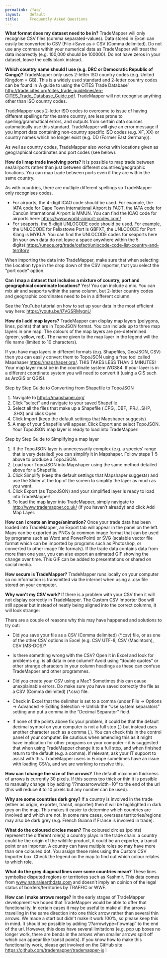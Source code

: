 ```yaml
---
permalink: /faq/
layout:    default
title:     Frequently Asked Questions
---
```


__What format does my dataset need to be in?__
   TradeMapper will only recognise CSV files (comma separated-values). Data stored in Excel can easily be converted to CSV (File->Save as-> CSV (Comma delimited). Do not use any commas within your numerical data as TradeMapper will treat the data incorrectly (e.g. 100,000 should be 100000). Do not have zeros in your dataset, leave the cells blank instead.

__Which country name should I use (e.g. DRC or Democratic Republic of Congo)?__
   TradeMapper only uses 2-letter ISO country codes (e.g. United Kingdom = GB). This is a widely used standard and 2-letter country codes can be found in ‘A guide to using the CITES Trade Database’ http://trade.cites.org/cites_trade_guidelines/en-CITES_Trade_Database_Guide.pdf. TradeMapper will not recognise anything other than ISO country codes.

TradeMapper uses 2-letter ISO codes to overcome to issue of having different spellings for the same country, are less prone to spelling/grammatical errors, and outputs from certain data sources automatically use this standard. TradeMapper will give an error message if you import data containing non-country specific ISO codes (e.g. XF, XX) or country names which no longer exist (e.g. DD (Former East Germany)).

As well as country codes, TradeMapper also works with locations given as geographical coordinates and port codes (see below).

__How do I map trade involving ports?__
It is possible to map trade between sea/airports rather than just between different countries/geographic locations. You can map trade between ports even if they are within the same country.

As with countries, there are mutliple different spellings so TradeMapper only recognises codes. 
* For airports, the 4-digit ICAO code should be used. For example, the IATA code for Cape Town International Airport is FACT, the IATA code for Cancún International Airport is MMUN. You can find the ICAO code for airports here: https://www.world-airport-codes.com/
* For seaports, the 5-digit UNLOCODE code should be used. For example, the UNLOCODE for Felixstowe Port is GBFXT, the UNLOCODE for Port Klang is MYKLA. You can find the UNLOCODE codes for seaports here (in your own data do not leave a space anywhere within the 5 digits):https://unece.org/trade/cefact/unlocode-code-list-country-and-territory

When importing the data into TradeMapper, make sure that when selecting the Location type in the drop down of the CSV importer, that you select the "port code" option.


__Can I map a dataset that includes a mixture of country, port and geographical coordinate locations?__
Yes! You can include a mix. You can mix air and seaports within the same column, but 2-letter country codes and geographic coordinates need to be in a different column. 

See the YouTube tutorial on how to set up your data in the most efficient way here: https://youtu.be/i7VGSRMygnU 

__How do I add map layers?__
TradeMapper can display map layers (polygons, lines, points) that are in TopoJSON format. You can include up to three map layers in one map. The colours of the map layers are pre-determined (green, yellow, red). The name given to the map layer in the legend will the file name (limited to 10 characters).

If you have map layers in different formats (e.g. Shapefiles, GeoJSON, CSV) then you can easily convert them to TopoJSON using a free tool called Mapshaper https://mapshaper.org/. THIS TAKES LESS THAN 3 MINUTES!
Your map layer must be in the coordinate system WGS84. If your layer is in a different coordinate system you will need to convert it (using a GIS such as ArcGIS or QGIS).

Step by Step Guide to Converting from Shapefile to TopoJSON
1.	Navigate to https://mapshaper.org/
2.	Click “select” and navigate to your saved Shapefile
3.	Select all the files that make up a Shapefile (.CPG, .DBF, .PRJ, .SHP, .SHX) and click Open 
4.	Click Import (keep the default settings that Mapshaper suggests)
5.	A map of your Shapefile will appear. Click Export and select TopoJSON. Your TopoJSON map layer is ready to load into TradeMapper!

Step by Step Guide to Simplifying a map layer
1.	If the TopoJSON layer is unnecessarily complex (e.g. a species’ range that is very detailed) you can simplify it in Mapshaper. Follow steps 1-5 above to produce a TopoJSON. 
2.	Load your TopoJSON into Mapshaper using the same method detailed above for a Shapefile.
3.	Click Simplify (keep the default settings that Mapshaper suggests) and use the Slider at the top of the screen to simplify the layer as much as you want.
4.	Click Export (as TopoJSON) and your simplified layer is ready to load into TradeMapper!
5. To load the map layer into TradeMapper, simply navigate to http://www.trademapper.co.uk/ (if you haven’t already) and click Add Map Layer.   

__How can I create an image/animation?__
Once your trade data has been loaded into TradeMapper, an Export tab will appear in the panel on the left. Maps can be exported as PNGs (a common image format that can be used by programs such as Word and PowerPoint) or SVG (scalable vector file format which can be imported by programs such as Photoshop, or converted to other image file formats). If the trade data contains data from more than one year, you can also export an animated GIF showing the change over time. This GIF can be added to presentations or shared on social media.

__How secure is TradeMapper?__
TradeMapper runs locally on your computer so no information is transmitted via the internet when using a .csv file stored on your computer.

__Why won't my CSV work?__
If there is a problem with your CSV then it will not display correctly in TradeMapper. The Custom CSV Importer Box will still appear but instead of neatly being aligned into the correct columns, it will look strange:

There are a couple of reasons why this may have happened and solutions to try out:
-	Did you save your file as a CSV (Comma delimited) (*.csv) file, or as one of the other CSV options in Excel (e.g. CSV UTF-8, CSV (Macintosh), CSV (MS-DOS)?

-	Is there something wrong with the CSV? Open it in Excel and look for problems e.g. is all data in one column? Avoid using “double quotes” or other strange characters in your column headings as these can confuse TradeMapper and other programmes.

-	Did you create your CSV using a Mac? Sometimes this can cause unexplainable errors. Do make sure you have saved correctly the file as a CSV (Comma delimited) (*.csv) file.

-	Check in Excel that the delimiter is set to a comma (under File -> Options -> Advanced -> Editing Selection -> Untick the “Use system separators” setting and put a comma in the “Decimal Separator” field.

-	If none of the points above fix your problem, it could be that the default decimal symbol on your computer is not a full stop (.) but instead uses another character such as a comma (,).  You can check this in the control panel of your computer. Be cautious when amending this as it might have implication for other programs on your computer – it is suggested that when using TradeMapper change it to a full stop, and when finished return to the default (e.g. a comma). If relevant, ask your IT support to assist with this. TradeMapper users in Europe sometimes have an issue with loading CSVs, and we are working to resolve this.

__How can I change the size of the arrows?__
The default maximum thickness of arrows is currently 30 pixels. If this seems too thick or thin it is possible to manually change it by adding ”/?maxarrowwidth=10” to the end of the url (this will reduce it to 10 pixels but any number can be used).

__Why are some countries dark grey?__
If a country is involved in the trade (either as origin, exporter, transit, importer) then it will be highlighted in dark grey on the map. This makes it easier to determine which countries are involved and which are not. In some rare cases, overseas territories/regions may also be dark grey (e.g. French Guiana if France is involved in trade).

__What do the coloured circles mean?__
The coloured circles (points) represent the different role(s) a country plays in the trade chain: a country could be the origin of the wildlife product, it could be an exporter, a transit point or an importer. A country can have multiple roles so may have more than one coloured dot. You assign these roles using the Custom CSV Importer box. Check the legend on the map to find out which colour relates to which role.

__What do the grey diagonal lines over some countries mean?__
These lines symbolise disputed regions or territories such as Kashmir. This data comes from www.naturalearthdata.com and doesn't imply an opinion of the legal status of borders/territories by TRAFFIC or WWF.

__How can I make arrows merge?__
In the early stages of TradeMapper development we hoped that TradeMapper would be able to offer that functionality. In certain cases it may be useful to make all the arrows travelling in the same direction into one thick arrow rather than several thin arrows. We made a start but didn't make it work 100%, so please keep this in mind. It should be possible by adding “/?arrowtype=flowmap” to the end of the url. However, this does have several limitations (e.g. pop up boxes no longer work, there are bends in the arrows when smaller arrows split off which can appear like transit points). If you know how to make this functionality work, please get involved on the GitHub site https://github.com/trademapper/trademapper-js !
